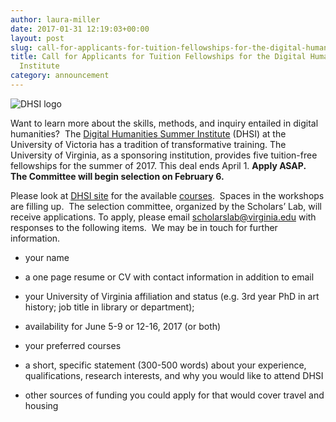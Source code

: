 ```yaml
---
author: laura-miller
date: 2017-01-31 12:19:03+00:00
layout: post
slug: call-for-applicants-for-tuition-fellowships-for-the-digital-humanities-summer-institute
title: Call for Applicants for Tuition Fellowships for the Digital Humanities Summer
  Institute
category: announcement
---
```


![DHSI logo](http://static.scholarslab.org/wp-content/uploads/2017/01/logo-dhsi-110x110.gif)

Want to learn more about the skills, methods, and inquiry entailed in digital humanities?  The [Digital Humanities Summer Institute](http://www.dhsi.org/) (DHSI) at the University of Victoria has a tradition of transformative training. The University of Virginia, as a sponsoring institution, provides five tuition-free fellowships for the summer of 2017. This deal ends April 1. **Apply ASAP.  The Committee will begin selection on February 6.**

Please look at [DHSI site](http://www.dhsi.org/) for the available [courses](http://www.dhsi.org/courses.php).  Spaces in the workshops are filling up.  The selection committee, organized by the Scholars’ Lab, will receive applications. To apply, please email [scholarslab@virginia.edu](mailto:scholarslab@virginia.edu?subject=Application%20for%202017%20DHSI%20Fellowship) with responses to the following items.  We may be in touch for further information.



 	
  * your name

 	
  * a one page resume or CV with contact information in addition to email

 	
  * your University of Virginia affiliation and status (e.g. 3rd year PhD in art history; job title in library or department);

 	
  * availability for June 5-9 or 12-16, 2017 (or both)

 	
  * your preferred courses

 	
  * a short, specific statement (300-500 words) about your experience, qualifications, research interests, and why you would like to attend DHSI

 	
  * other sources of funding you could apply for that would cover travel and housing


